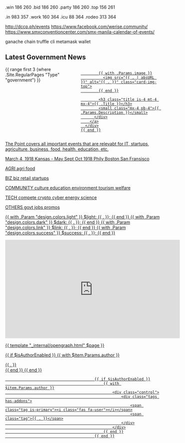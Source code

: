 .win    186 260
.bid    186 260
.party  186 260
.top    156 261

.in 983 357
.work   160 364
.icu    88  364
.rodeo  313 364


http://dccp.ph/events
https://www.facebook.com/werise.community/
https://www.smxconventioncenter.com/smx-manila-calendar-of-events/



ganache chain
truffle cli 
metamask wallet


<section class="section container"> 
  <h2 class="subtitle is-3 has-text-centered pb-2 mt-5">Latest Government News</h2>        
  <div class="has-text-centered columns is-mobile is-multiline">
    {{ range first 3 (where .Site.RegularPages "Type" "government") }}
      <div class="column is-12-touch is-4-desktop">
        <a href="{{ .Permalink }}">
          <div class="card zoom">

            {{ with .Params.image }}
              <img src="{{ . | absURL }}" alt="{{ . }}" class="card-img-top">
            {{ end }}

            <h3 class="title is-4 mt-4 mx-4">{{ .Title }}</h3>
            <small class="mx-4 pb-4">{{ .Params.Description }}</small>
          </div>
        </a>
      </div>
    {{ end }}
  </div>
</section>



The Point covers all important events that are relevabt for IT, startups, agriculture, business, food, health, education, etc.

March 4, 1918 Kansas - May
Sept Oct 1918 Phily Boston San Fransisco


AGRI
agri
food

BIZ
biz
retail
startups

COMMUNITY
culture
education
environment
tourism
welfare

TECH
compete
crypto
cyber
energy
science




OTHERS
govt
jobs
promos



{{ with .Param "design.colors.light" }}
$light: {{ . }};
{{ end }}
{{ with .Param "design.colors.dark" }}
$dark: {{ . }};
{{ end }}
{{ with .Param "design.colors.link" }}
$link: {{ . }};
{{ end }}
{{ with .Param "design.colors.success" }}
$success: {{ . }};
{{ end }}



<iframe width="560" height="315" src="https://www.youtube.com/embed/5fL2_ZcRgNQ" title="YouTube video player" frameborder="0" allow="accelerometer; autoplay; clipboard-write; encrypted-media; gyroscope; picture-in-picture" allowfullscreen></iframe>


{{ template "_internal/opengraph.html" $page }}


{{ if $isAuthorEnabled }}
                                    {{ with $item.Params.author }}
                                        <div class="control">
                                            <div class="tags has-addons">
                                                <span class="tag is-primary"><i class="fas fa-user"></i></span>
                                                <span class="tag">{{ . }}</span>
                                            </div>
                                        </div>
                                    {{ end }}
                                {{ end }} 


                                            {{ if $isAuthorEnabled }}
                                                {{ with $item.Params.author }}
                                                    <div class="control">
                                                        <div class="tags has-addons">
                                                            <span class="tag is-primary"><i class="fas fa-user"></i></span>
                                                            <span class="tag">{{ . }}</span>
                                                        </div>
                                                    </div>
                                                {{ end }}
                                            {{ end }}

                                                                            

